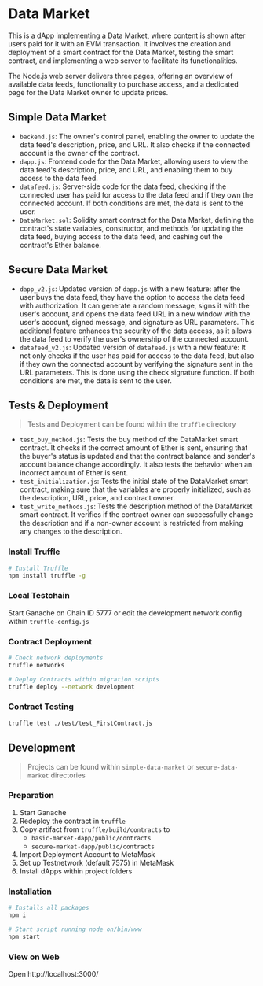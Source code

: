# Data Market

This is a dApp implementing a Data Market, where content is shown after users paid for it with an EVM transaction. It involves the creation and deployment of a smart contract for the Data Market, testing the smart contract, and implementing a web server to facilitate its functionalities.

The Node.js web server delivers three pages, offering an overview of available data feeds, functionality to purchase access, and a dedicated page for the Data Market owner to update prices.

## Simple Data Market

- `backend.js`: The owner's control panel, enabling the owner to update the data feed's description, price, and URL. It also checks if the connected account is the owner of the contract.
- `dapp.js`: Frontend code for the Data Market, allowing users to view the data feed's description, price, and URL, and enabling them to buy access to the data feed.
- `datafeed.js`: Server-side code for the data feed, checking if the connected user has paid for access to the data feed and if they own the connected account. If both conditions are met, the data is sent to the user.
- `DataMarket.sol`: Solidity smart contract for the Data Market, defining the contract's state variables, constructor, and methods for updating the data feed, buying access to the data feed, and cashing out the contract's Ether balance.

## Secure Data Market

- `dapp_v2.js`: Updated version of `dapp.js` with a new feature: after the user buys the data feed, they have the option to access the data feed with authorization. It can generate a random message, signs it with the user's account, and opens the data feed URL in a new window with the user's account, signed message, and signature as URL parameters. This additional feature enhances the security of the data access, as it allows the data feed to verify the user's ownership of the connected account.
- `datafeed_v2.js`: Updated version of `datafeed.js` with a new feature: It not only checks if the user has paid for access to the data feed, but also if they own the connected account by verifying the signature sent in the URL parameters. This is done using the check signature function. If both conditions are met, the data is sent to the user.

## Tests & Deployment

> Tests and Deployment can be found within the `truffle` directory

- `test_buy_method.js`: Tests the buy method of the DataMarket smart contract. It checks if the correct amount of Ether is sent, ensuring that the buyer's status is updated and that the contract balance and sender's account balance change accordingly. It also tests the behavior when an incorrect amount of Ether is sent.
- `test_initialization.js`: Tests the initial state of the DataMarket smart contract, making sure that the variables are properly initialized, such as the description, URL, price, and contract owner.
- `test_write_methods.js`: Tests the description method of the DataMarket smart contract. It verifies if the contract owner can successfully change the description and if a non-owner account is restricted from making any changes to the description.

### Install Truffle

```bash
# Install Truffle
npm install truffle -g
```

### Local Testchain

Start Ganache on Chain ID 5777 or edit the development network config within `truffle-config.js`

### Contract Deployment

```bash
# Check network deployments
truffle networks

# Deploy Contracts within migration scripts
truffle deploy --network development
```

### Contract Testing

```bash
truffle test ./test/test_FirstContract.js
```

## Development

> Projects can be found within `simple-data-market` or `secure-data-market` directories

### Preparation

1. Start Ganache
2. Redeploy the contract in `truffle`
3. Copy artifact from `truffle/build/contracts` to
   - `basic-market-dapp/public/contracts`
   - `secure-market-dapp/public/contracts`
4. Import Deployment Account to MetaMask
5. Set up Testnetwork (default 7575) in MetaMask
6. Install dApps within project folders

### Installation

```bash
# Installs all packages
npm i

# Start script running node on/bin/www
npm start
```

### View on Web

Open http://localhost:3000/
